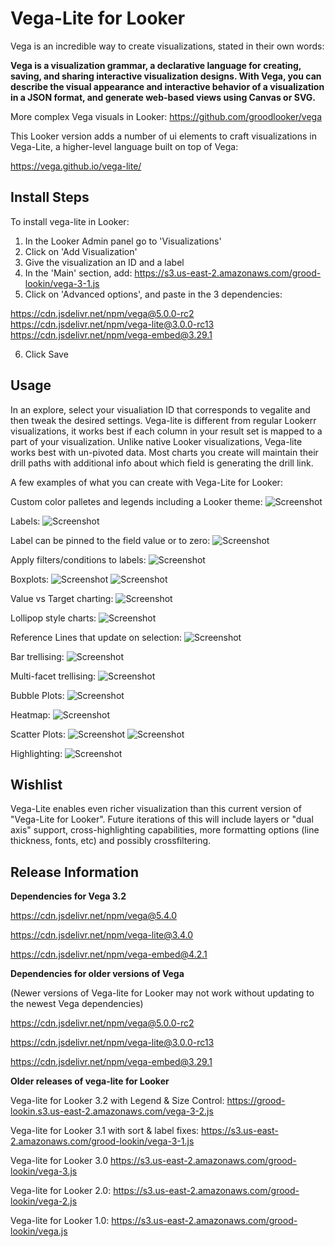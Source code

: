 # Vega-Lite for Looker
Vega is an incredible way to create visualizations, stated in their own words:

**Vega is a visualization grammar, a declarative language for creating, saving, and sharing interactive visualization designs. With Vega, you can describe the visual appearance and interactive behavior of a visualization in a JSON format, and generate web-based views using Canvas or SVG.**

More complex Vega visuals in Looker: https://github.com/groodlooker/vega

This Looker version adds a number of ui elements to craft visualizations in Vega-Lite, a higher-level language built on top of Vega:

https://vega.github.io/vega-lite/


## Install Steps

To install vega-lite in Looker: 

1. In the Looker Admin panel go to 'Visualizations'
2. Click on 'Add Visualization'
3. Give the visualization an ID and a label
4. In the 'Main' section, add: https://s3.us-east-2.amazonaws.com/grood-lookin/vega-3-1.js
5. Click on 'Advanced options', and paste in the 3 dependencies:

https://cdn.jsdelivr.net/npm/vega@5.0.0-rc2
https://cdn.jsdelivr.net/npm/vega-lite@3.0.0-rc13
https://cdn.jsdelivr.net/npm/vega-embed@3.29.1

6. Click Save

## Usage

In an explore, select your visualiation ID that corresponds to vegalite and then tweak the desired settings. Vega-lite is different from regular Lookerr visualizations, it works best if each column in your result set is mapped to a part of your visualization. Unlike native Looker visualizations, Vega-lite works best with un-pivoted data. Most charts you create will maintain their drill paths with additional info about which field is generating the drill link.


A few examples of what you can create with Vega-Lite for Looker:

Custom color palletes and legends including a Looker theme:
![Screenshot](screen-shots/legend.png)

Labels:
![Screenshot](screen-shots/labels_stacked.png)

Label can be pinned to the field value or to zero:
![Screenshot](screen-shots/label_pinned_zero.png)

Apply filters/conditions to labels:
![Screenshot](screen-shots/label_filters.png)

Boxplots:
![Screenshot](screen-shots/standard_box.png)
![Screenshot](screen-shots/colored_boxes.png)

Value vs Target charting:
![Screenshot](screen-shots/value_v_target.png)

Lollipop style charts:
![Screenshot](screen-shots/lollipop.png)

Reference Lines that update on selection:
![Screenshot](screen-shots/movable_ref_line.png)

Bar trellising:
![Screenshot](screen-shots/bar_trellis.png)

Multi-facet trellising:
![Screenshot](screen-shots/trellis_region_segment.png)

Bubble Plots:
![Screenshot](screen-shots/bubble_plot.png)

Heatmap:
![Screenshot](screen-shots/heatmap.png)

Scatter Plots:
![Screenshot](screen-shots/scatter_plot_tooltip.png)
![Screenshot](screen-shots/scatter_plot_drill.png)

Highlighting:
![Screenshot](screen-shots/highlight.png)


## Wishlist

Vega-Lite enables even richer visualization than this current version of "Vega-Lite for Looker". Future iterations of this will include layers or "dual axis" support, cross-highlighting capabilities, more formatting options (line thickness, fonts, etc) and possibly crossfiltering.

## Release Information 

**Dependencies for Vega 3.2** 

https://cdn.jsdelivr.net/npm/vega@5.4.0

https://cdn.jsdelivr.net/npm/vega-lite@3.4.0

https://cdn.jsdelivr.net/npm/vega-embed@4.2.1

**Dependencies for older versions of Vega**

(Newer versions of Vega-lite for Looker may not work without updating to the newest Vega dependencies)

https://cdn.jsdelivr.net/npm/vega@5.0.0-rc2

https://cdn.jsdelivr.net/npm/vega-lite@3.0.0-rc13

https://cdn.jsdelivr.net/npm/vega-embed@3.29.1

**Older releases of vega-lite for Looker**

Vega-lite for Looker 3.2 with Legend & Size Control:
https://grood-lookin.s3.us-east-2.amazonaws.com/vega-3-2.js

Vega-lite for Looker 3.1 with sort & label fixes:
https://s3.us-east-2.amazonaws.com/grood-lookin/vega-3-1.js

Vega-lite for Looker 3.0
https://s3.us-east-2.amazonaws.com/grood-lookin/vega-3.js

Vega-lite for Looker 2.0:
https://s3.us-east-2.amazonaws.com/grood-lookin/vega-2.js

Vega-lite for Looker 1.0:
https://s3.us-east-2.amazonaws.com/grood-lookin/vega.js

